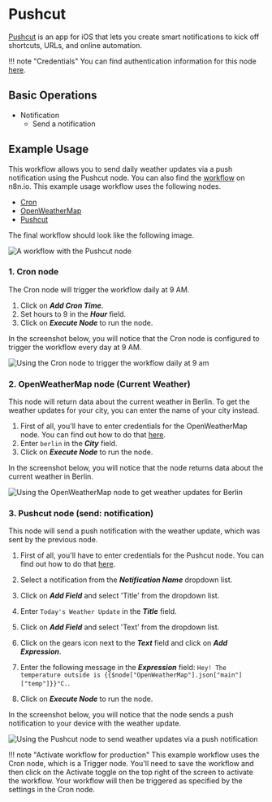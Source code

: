 # Pushcut

[Pushcut](https://pushcut.io) is an app for iOS that lets you create smart notifications to kick off shortcuts, URLs, and online automation.

!!! note "Credentials"
    You can find authentication information for this node [here](/integrations/builtin/credentials/pushcut/).


## Basic Operations

* Notification
    * Send a notification

## Example Usage

This workflow allows you to send daily weather updates via a push notification using the Pushcut node. You can also find the [workflow](https://n8n.io/workflows/843) on n8n.io. This example usage workflow uses the following nodes.
- [Cron](/integrations/builtin/core-nodes/n8n-nodes-base.cron/)
- [OpenWeatherMap](/integrations/builtin/app-nodes/n8n-nodes-base.openweathermap/)
- [Pushcut]()

The final workflow should look like the following image.

![A workflow with the Pushcut node](/_images/integrations/builtin/app-nodes/pushcut/workflow.png)

### 1. Cron node

The Cron node will trigger the workflow daily at 9 AM.

1. Click on ***Add Cron Time***.
2. Set hours to 9 in the ***Hour*** field.
3. Click on ***Execute Node*** to run the node.

In the screenshot below, you will notice that the Cron node is configured to trigger the workflow every day at 9 AM.

![Using the Cron node to trigger the workflow daily at 9 am](/_images/integrations/builtin/app-nodes/pushcut/cron_node.png)

### 2. OpenWeatherMap node (Current Weather)

This node will return data about the current weather in Berlin. To get the weather updates for your city, you can enter the name of your city instead.

1. First of all, you'll have to enter credentials for the OpenWeatherMap node. You can find out how to do that [here](/integrations/builtin/credentials/openWeatherMap/).
2. Enter `berlin` in the ***City*** field.
3. Click on ***Execute Node*** to run the node.

In the screenshot below, you will notice that the node returns data about the current weather in Berlin.

![Using the OpenWeatherMap node to get weather updates for Berlin](/_images/integrations/builtin/app-nodes/pushcut/openweathermap_node.png)

### 3. Pushcut node (send: notification)

This node will send a push notification with the weather update, which was sent by the previous node.

1. First of all, you'll have to enter credentials for the Pushcut node. You can find out how to do that [here](/integrations/builtin/credentials/pushcut/).
2. Select a notification from the ***Notification Name*** dropdown list.
3. Click on ***Add Field*** and select 'Title' from the dropdown list.
4. Enter `Today's Weather Update` in the ***Title*** field.
5. Click on ***Add Field*** and select 'Text' from the dropdown list.
6. Click on the gears icon next to the ***Text*** field and click on ***Add Expression***.

7. Enter the following message in the ***Expression*** field: `Hey! The temperature outside is {{$node["OpenWeatherMap"].json["main"]["temp"]}}°C.`.
8. Click on ***Execute Node*** to run the node.


In the screenshot below, you will notice that the node sends a push notification to your device with the weather update.

![Using the Pushcut node to send weather updates via a push notification](/_images/integrations/builtin/app-nodes/pushcut/pushcut_node.png)

!!! note "Activate workflow for production"
    This example workflow uses the Cron node, which is a Trigger node. You'll need to save the workflow and then click on the Activate toggle on the top right of the screen to activate the workflow. Your workflow will then be triggered as specified by the settings in the Cron node.

